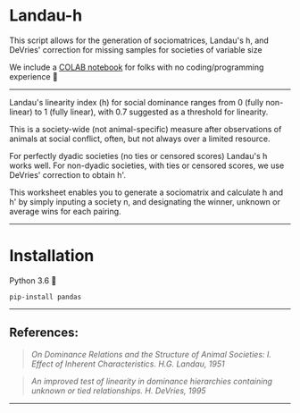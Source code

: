 # Landau-h
This script allows for the generation of sociomatrices, Landau's h, and DeVries' correction for missing samples for societies of variable size


We include a [COLAB notebook](https://colab.research.google.com/drive/1gWELPgAy3QHsnkxuqd08lXDMcTNFgbR4?usp=sharing) for folks with no coding/programming experience 📒

---
Landau's linearity index (h) for social dominance ranges from 0 (fully non-linear) to 1 (fully linear), with 0.7 suggested as a threshold for linearity.

This is a society-wide (not animal-specific) measure after observations of animals at social conflict, often, but not always over a limited resource.

For perfectly dyadic societies (no ties or censored scores) Landau's h works well. For non-dyadic societies, with ties or censored scores, we use DeVries' correction to obtain h'.

This worksheet enables you to generate a sociomatrix and calculate h and h' by simply inputing a society n, and designating the winner, unknown or average wins for each pairing.

---

# Installation

Python 3.6 🐍

`pip-install pandas`

---

## References: 

>*On Dominance Relations and the Structure of Animal Societies: I. Effect of Inherent Characteristics. H.G. Landau, 1951*

>*An improved test of linearity in dominance hierarchies containing unknown or tied relationships. H. DeVries, 1995*
---


